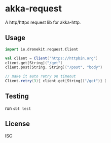 # akka-request
A http/https request lib for akka-http.

## Usage

```scala
import io.dronekit.request.Client

val client = Client("https://httpbin.org")
client.get[String]("/get")
client.post[String, String]("/post", "body")

// make it auto retry on timeout
Client.retry(3){ client.get[String]("/get")} )
```

## Testing
run `sbt test`

## License
ISC
